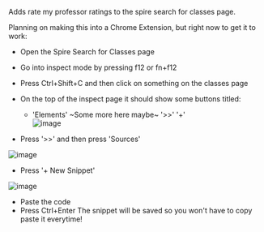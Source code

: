 Adds rate my professor ratings to the spire search for classes page. 

Planning on making this into a Chrome Extension, but right now to get it to work:
- Open the Spire Search for Classes page 
- Go into inspect mode by pressing f12 or fn+f12
- Press Ctrl+Shift+C and then click on something on the classes page

- On the top of the inspect page it should show some buttons titled:
  - 'Elements' ~Some more here maybe~ '>>' '+'\
  ![image](https://user-images.githubusercontent.com/115051423/204680471-f27a504a-ca3d-45bb-9b83-44bbbeb604f3.png)
  
- Press '>>' and then press 'Sources'

![image](https://user-images.githubusercontent.com/115051423/204680457-22ddcc8a-7b10-486a-a480-8865a92de553.png)

- Press '+ New Snippet'

![image](https://user-images.githubusercontent.com/115051423/204680549-2e9f0e6b-6668-4c17-abaa-31d3dc9d4623.png)

- Paste the code 
- Press Ctrl+Enter
The snippet will be saved so you won't have to copy paste it everytime!

